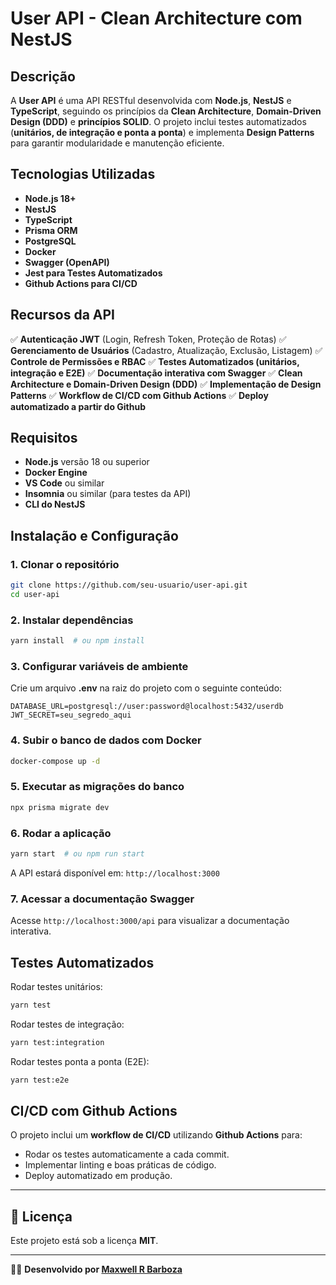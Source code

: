 # **User API - Clean Architecture com NestJS**

## **Descrição**
A **User API** é uma API RESTful desenvolvida com **Node.js**, **NestJS** e **TypeScript**, seguindo os princípios da **Clean Architecture**, **Domain-Driven Design (DDD)** e **princípios SOLID**. O projeto inclui testes automatizados (**unitários, de integração e ponta a ponta**) e implementa **Design Patterns** para garantir modularidade e manutenção eficiente.

## **Tecnologias Utilizadas**
- **Node.js 18+**
- **NestJS**
- **TypeScript**
- **Prisma ORM**
- **PostgreSQL**
- **Docker**
- **Swagger (OpenAPI)**
- **Jest para Testes Automatizados**
- **Github Actions para CI/CD**

## **Recursos da API**
✅ **Autenticação JWT** (Login, Refresh Token, Proteção de Rotas)
✅ **Gerenciamento de Usuários** (Cadastro, Atualização, Exclusão, Listagem)
✅ **Controle de Permissões e RBAC**
✅ **Testes Automatizados (unitários, integração e E2E)**
✅ **Documentação interativa com Swagger**
✅ **Clean Architecture e Domain-Driven Design (DDD)**
✅ **Implementação de Design Patterns**
✅ **Workflow de CI/CD com Github Actions**
✅ **Deploy automatizado a partir do Github**

## **Requisitos**
- **Node.js** versão 18 ou superior
- **Docker Engine**
- **VS Code** ou similar
- **Insomnia** ou similar (para testes da API)
- **CLI do NestJS**

## **Instalação e Configuração**

### **1. Clonar o repositório**
```sh
git clone https://github.com/seu-usuario/user-api.git
cd user-api
```

### **2. Instalar dependências**
```sh
yarn install  # ou npm install
```

### **3. Configurar variáveis de ambiente**
Crie um arquivo **.env** na raiz do projeto com o seguinte conteúdo:
```env
DATABASE_URL=postgresql://user:password@localhost:5432/userdb
JWT_SECRET=seu_segredo_aqui
```

### **4. Subir o banco de dados com Docker**
```sh
docker-compose up -d
```

### **5. Executar as migrações do banco**
```sh
npx prisma migrate dev
```

### **6. Rodar a aplicação**
```sh
yarn start  # ou npm run start
```

A API estará disponível em: `http://localhost:3000`

### **7. Acessar a documentação Swagger**
Acesse `http://localhost:3000/api` para visualizar a documentação interativa.

## **Testes Automatizados**
Rodar testes unitários:
```sh
yarn test
```
Rodar testes de integração:
```sh
yarn test:integration
```
Rodar testes ponta a ponta (E2E):
```sh
yarn test:e2e
```

## **CI/CD com Github Actions**
O projeto inclui um **workflow de CI/CD** utilizando **Github Actions** para:
- Rodar os testes automaticamente a cada commit.
- Implementar linting e boas práticas de código.
- Deploy automatizado em produção.


---

## 📝 **Licença**

Este projeto está sob a licença **MIT**.

---

👨‍💻 **Desenvolvido por [Maxwell R Barboza](https://github.com/maxwelllbarboza)**

